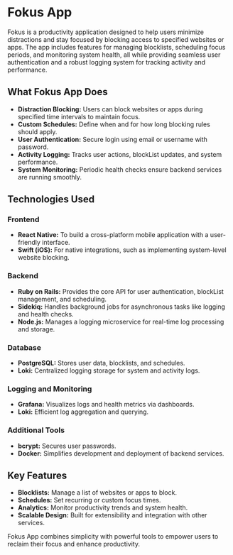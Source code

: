 # Fokus App

Fokus is a productivity application designed to help users minimize distractions and stay focused by blocking access to specified websites or apps. The app includes features for managing blocklists, scheduling focus periods, and monitoring system health, all while providing seamless user authentication and a robust logging system for tracking activity and performance.

## What Fokus App Does

- **Distraction Blocking:** Users can block websites or apps during specified time intervals to maintain focus.
- **Custom Schedules:** Define when and for how long blocking rules should apply.
- **User Authentication:** Secure login using email or username with password.
- **Activity Logging:** Tracks user actions, blockList updates, and system performance.
- **System Monitoring:** Periodic health checks ensure backend services are running smoothly.

## Technologies Used

### **Frontend**
- **React Native:** To build a cross-platform mobile application with a user-friendly interface.
- **Swift (iOS):** For native integrations, such as implementing system-level website blocking.

### **Backend**
- **Ruby on Rails:** Provides the core API for user authentication, blockList management, and scheduling.
- **Sidekiq:** Handles background jobs for asynchronous tasks like logging and health checks.
- **Node.js:** Manages a logging microservice for real-time log processing and storage.

### **Database**
- **PostgreSQL:** Stores user data, blocklists, and schedules.
- **Loki:** Centralized logging storage for system and activity logs.

### **Logging and Monitoring**
- **Grafana:** Visualizes logs and health metrics via dashboards.
- **Loki:** Efficient log aggregation and querying.

### **Additional Tools**
- **bcrypt:** Secures user passwords.
- **Docker:** Simplifies development and deployment of backend services.

## Key Features

- **Blocklists:** Manage a list of websites or apps to block.
- **Schedules:** Set recurring or custom focus times.
- **Analytics:** Monitor productivity trends and system health.
- **Scalable Design:** Built for extensibility and integration with other services.

Fokus App combines simplicity with powerful tools to empower users to reclaim their focus and enhance productivity.
